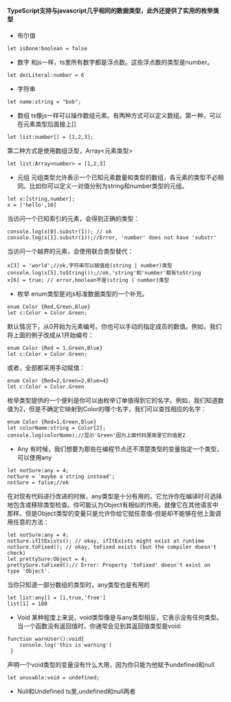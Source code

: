 #### TypeScript支持与javascript几乎相同的数据类型，此外还提供了实用的枚举类型

* 布尔值
```
let isDone:boolean = false
```
* 数字 
和js一样，ts里所有数字都是浮点数。这些浮点数的类型是number。
```
let decLiteral:number = 6
```
* 字符串
```
let name:string = "bob";
```
* 数组
ts像js一样可以操作数组元素。有两种方式可以定义数组。第一种，可以在元素类型后面接上[]
```
let list:number[] = [1,2,3];
```
第二种方式是使用数组泛型，Array<元素类型>
```
let list:Array<number> = [1,2,3]
```
* 元组
元组类型允许表示一个已知元素数量和类型的数组，各元素的类型不必相同。比如你可以定义一对值分别为string和number类型的元组。
```
let x:[string,number];
x = ['hello',10]
```
当访问一个已知索引的元素，会得到正确的类型：
```
console.log(x[0].substr(1)); // ok
console.log(x[1].substr(1));//Error, 'number' does not have 'substr'
```
当访问一个越界的元素，会使用联合类型替代：
```
x[3] = 'world';//ok,字符串可以赋值给(string | number)类型
console.log(x[5].toString());//ok,'string'和'number'都有toString
x[6] = true; // error,boolean不是(string | number)类型
```
* 枚举
enum类型是对js标准数据类型的一个补充。
```
enum Color {Red,Green,Blue}
let c:Color = Color.Green;
```
默认情况下，从0开始为元素编号。你也可以手动的指定成员的数值。例如，我们将上面的例子改成从1开始编号：
```
enum Color {Red = 1,Green,Blue}
let c:Color = Color.Green;
```
或者，全部都采用手动赋值：
```
enum Color {Red=2,Green=2,Blue=4}
let c:Color = Color.Green
```
枚举类型提供的一个便利是你可以由枚举订单值得到它的名字。例如，我们知道数值为2，但是不确定它映射到Color的哪个名字，我们可以查找相应的名字：
```
enum Color {Red=1,Green,Blue}
let colorName:string = Color[2];
console.log(colorName);//显示'Green'因为上面代码里面里它的值是2
```
* Any
有时候，我们想要为那些在编程节点还不清楚类型的变量指定一个类型，可以使用any
```
let notSure:any = 4;
notSure = 'maybe a string instead';
notSure = false;//ok
```
在对现有代码进行改进的时候，any类型是十分有用的，它允许你在编译时可选择地包含或移除类型检查。你可能认为Object有相似的作用，就像它在其他语言中那样。但是Object类型的变量只是允许你给它赋任意值-但是却不能够在他上面调用任意的方法：
```
let notSure:any = 4;
notSure.ifItExists(); // okay, ifItExists might exist at runtime
notSure.toFixed(); // okay, toFixed exists (but the compiler doesn't check)
let prettySure:Object = 4;
prettySure.toFixed();// Error: Property 'toFixed' doesn't exist on type 'Object'.
```
当你只知道一部分数组的类型时，any类型也是有用的
```
let list:any[] = [1,true,'free']
list[1] = 100
```
* Void
某种程度上来说，void类型像是与any类型相反，它表示没有任何类型。当一个函数没有返回值时，你通常会见到其返回值类型是void:
```
function warnUser():void{
    console.log('this is warning')
 }
 ```
 声明一个void类型的变量没有什么大用，因为你只能为他赋予undefined和null
 ```
 let unusable:void = undefined;
 ```
 * Null和Undefined
 ts里,undefined和null两者





























